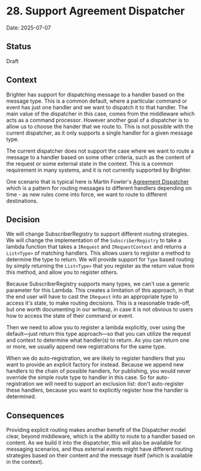 # 28.  Support Agreement Dispatcher

Date: 2025-07-07

## Status

Draft

## Context

Brighter has support for dispatching message to a handler based on the message type. This is a common default, where a particular command or event has just one handler and we want to dispatch it to that handler. The main value of the dispatcher in this case, comes from the middleware which acts as a command processor. However another goal of a dispatcher is to allow us to choose the hander that we route to. This is not possible with the current dispatcher, as it only supports a single handler for a given message type.

The current dispatcher does not support the case where we want to route a message to a handler based on some other criteria, such as the content of the request or some external state in the context. This is a common requirement in many systems, and it is not currently supported by Brighter.

One scenario that is typical here is Martin Fowler's [Agreement Dispatcher](https://martinfowler.com/eaaDev/AgreementDispatcher.html) which is a pattern for routing messages to different handlers depending on time - as new rules come into force, we want to route to different destinations. 

## Decision

We will change SubscriberRegistry to support different routing strategies. We will change the implementation of the `SubscriberRegistry` to take a lambda function that takes a `IRequest` and `IRequestContext` and returns a `List<Type>` of matching handlers. This allows users to register a method to determine the type to return. We will provide support for `Type` based routing by simply returning the `List<Type>` that you register as the return value from this method, and allow you to register others. 

Because SubscriberRegistry supports many types, we can't use a generic parameter for this Lambda. This creates a limitation of this approach, in that the end user will have to cast the `IRequest` into an appropriate type to access it's state, to make routing decisions. This is a reasonable trade-off, but one worth documenting in our writeup, in case it is not obvious to users how to access the state of their command or event.

Then we need to allow you to register a lambda explicitly, over using the default—just return this type approach—so that you can utilize the request and context to determine what handler(s) to return. As you can return one or more, we usually append new registrations for the same type. 

When we do auto-registration, we are likely to register handlers that you want to provide an explicit factory for instead.  Because we append new handlers to the chain of possible handlers, for publishing, you would never override the simple route type to handler in this case. So for auto-registration we will need to support an exclusion list: don't auto-register these handlers, because you want to explicitly register how the handler is determined.

## Consequences

Providing explicit routing makes another benefit of the Dispatcher model clear, beyond middleware, which is the ability to route to a handler based on content. As we build it into the dispatcher, this will also be available for messaging scenarios, and thus external events might have different routing strategies based on their content and the message itself (which is available in the context).